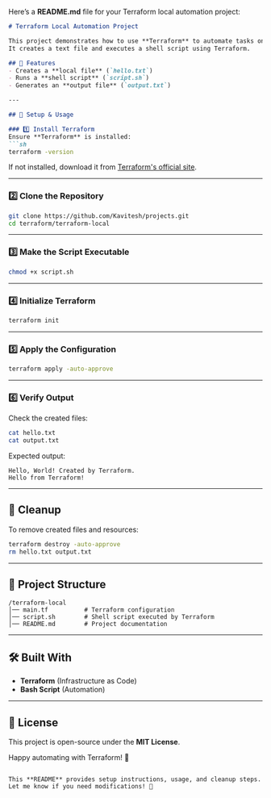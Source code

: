 Here’s a **README.md** file for your Terraform local automation project:  

```md
# Terraform Local Automation Project

This project demonstrates how to use **Terraform** to automate tasks on a **local machine**.  
It creates a text file and executes a shell script using Terraform.

## 📌 Features
- Creates a **local file** (`hello.txt`)
- Runs a **shell script** (`script.sh`)
- Generates an **output file** (`output.txt`)

---

## 🚀 Setup & Usage

### 1️⃣ Install Terraform  
Ensure **Terraform** is installed:  
```sh
terraform -version
```
If not installed, download it from [Terraform's official site](https://developer.hashicorp.com/terraform/downloads).

---

### 2️⃣ Clone the Repository  
```sh
git clone https://github.com/Kavitesh/projects.git
cd terraform/terraform-local
```

---

### 3️⃣ Make the Script Executable  
```sh
chmod +x script.sh
```

---

### 4️⃣ Initialize Terraform  
```sh
terraform init
```

---

### 5️⃣ Apply the Configuration  
```sh
terraform apply -auto-approve
```

---

### 6️⃣ Verify Output  
Check the created files:  
```sh
cat hello.txt
cat output.txt
```
Expected output:
```
Hello, World! Created by Terraform.
Hello from Terraform!
```

---

## 🔄 Cleanup
To remove created files and resources:  
```sh
terraform destroy -auto-approve
rm hello.txt output.txt
```

---

## 📂 Project Structure
```
/terraform-local
│── main.tf          # Terraform configuration
│── script.sh        # Shell script executed by Terraform
│── README.md        # Project documentation
```

---

## 🛠️ Built With
- **Terraform** (Infrastructure as Code)
- **Bash Script** (Automation)

---

## 📜 License
This project is open-source under the **MIT License**.

Happy automating with Terraform! 🚀
```

This **README** provides setup instructions, usage, and cleanup steps. Let me know if you need modifications! 🚀